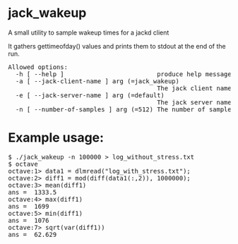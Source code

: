 # jack_wakeup
A small utility to sample wakeup times for a jackd client

It gathers gettimeofday() values and prints them to stdout at the end of the run.

<pre>
Allowed options:
  -h [ --help ]                         produce help message
  -a [ --jack-client-name ] arg (=jack_wakeup)
                                        The jack client name to use
  -e [ --jack-server-name ] arg (=default)
                                        The jack server name to use
  -n [ --number-of-samples ] arg (=512) The number of samples to gather
</pre>

# Example usage:

<pre>
$ ./jack_wakeup -n 100000 > log_without_stress.txt
$ octave
octave:1> data1 = dlmread("log_with_stress.txt");               
octave:2> diff1 = mod(diff(data1(:,2)), 1000000);               
octave:3> mean(diff1)                        
ans =  1333.5                                                                              
octave:4> max(diff1)                         
ans =  1699                                                                                
octave:5> min(diff1)                                                                                                                                                                  
ans =  1076                                                                                
octave:7> sqrt(var(diff1))
ans =  62.629
</pre>

